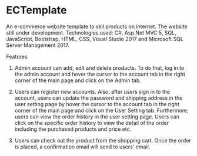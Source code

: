# ECTemplate
An e-commerce website template to sell products on internet. The website still under development.
Technologies used: C#, Asp.Net MVC 5, SQL, JavaScript, Bootstrap, HTML, CSS, Visual Studio 2017 and Microsoft SQL Server Management 2017.

Features:
1. Admin account can add, edit and delete products. To do that, log in to the admin account and hover the cursor to the account tab 
in the right corner of the main page and click on the Admin tab.

2. Users can register new accounts. Also, after users sign in to the account, users can update the password and shipping address in the
user setting page by hover the cursor to the account tab in the right corner of the main page and click on the User Setting tab. Furthermore,
users can view the order history in the user setting page. Users can click on the specific order history to view the detail of the order
including the purchased products and price etc.

3. Users can check out the product from the shopping cart. Once the order is placed, a confirmation email will send to users' email.
